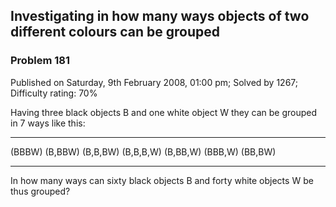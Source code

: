 Investigating in how many ways objects of two different colours can be grouped
------------------------------------------------------------------------------

### Problem 181

Published on Saturday, 9th February 2008, 01:00 pm; Solved by 1267;
Difficulty rating: 70%

Having three black objects B and one white object W they can be grouped
in 7 ways like this:

  ---------- ---------- ---------- ---------- ---------- ---------- ----------
  (BBBW)
  (B,BBW)
  (B,B,BW)
  (B,B,B,W)
  (B,BB,W)
  (BBB,W)
  (BB,BW)
  ---------- ---------- ---------- ---------- ---------- ---------- ----------

In how many ways can sixty black objects B and forty white objects W be
thus grouped?
